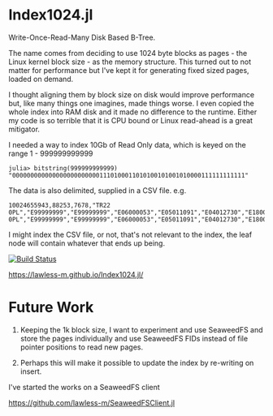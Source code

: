# Index1024.jl
Write-Once-Read-Many Disk Based B-Tree.

The name comes from deciding to use 1024 byte blocks as pages - the Linux kernel block size - as the memory structure. This turned out to not matter for performance but I've kept it for generating fixed sized pages, loaded on demand. 

I thought aligning them by block size on disk would improve performance but, like many things one imagines, made things worse. I even copied the whole index into RAM disk and it made no difference to the runtime. Either my code is so terrible that it is CPU bound or Linux read-ahead is a great mitigator.

I needed a way to index 10Gb of Read Only data, which is keyed on the range 1 - 999999999999
```
julia> bitstring(999999999999)
"0000000000000000000000001110100011010100101001010000111111111111"
```
The data is also delimited, supplied in a CSV file.
e.g.
```
10024655943,88253,7678,"TR22 0PL","E99999999","E99999999","E06000053","E05011091","E04012730","E18000010","E92000001","E12000009","E14000964","E15000009","E30000252","E06000053","E99999999","E00096400","E01019077","E02006781","E33050815","E38000089","E34999999","E35999999","E2","1B3","E37000005","","E23000035",22165192000016,88276,8001,"TR22 0PL","E99999999","E99999999","E06000053","E05011091","E04012730","E18000010","E92000001","E12000009","E14000964","E15000009","E30000252","E06000053","E99999999","E00096400","E01019077","E02006781","E33050815","E38000089","E34999999","E35999999","E2","1B3","E37000005","","E23000035",22165
```
I might index the CSV file, or not, that's not relevant to the index, the leaf node will contain whatever that ends up being.

[![Build Status](https://github.com/lawless-m/Index1024.jl/actions/workflows/CI.yml/badge.svg?branch=main)](https://github.com/lawless-m/Index1024.jl/actions/workflows/CI.yml?query=branch%3Amain)

https://lawless-m.github.io/Index1024.jl/

# Future Work

1) Keeping the 1k block size, I want to experiment and use SeaweedFS and store the pages individually and use SeaweedFS FIDs instead of file pointer positions to read new pages. 

2) Perhaps this will make it possible to update the index by re-writing on insert. 

I've started the works on a SeaweedFS client

https://github.com/lawless-m/SeaweedFSClient.jl

